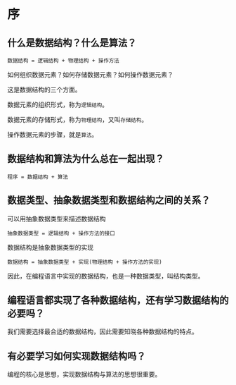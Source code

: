 # 序

## 什么是数据结构？什么是算法？

```
数据结构 = 逻辑结构 + 物理结构 + 操作方法
```

如何组织数据元素？如何存储数据元素？如何操作数据元素？

这是数据结构的三个方面。

数据元素的组织形式，称为`逻辑结构`。

数据元素的存储形式，称为`物理结构`，又叫`存储结构`。

操作数据元素的步骤，就是`算法`。

## 数据结构和算法为什么总在一起出现？

```
程序 = 数据结构 + 算法
```

## 数据类型、抽象数据类型和数据结构之间的关系？

可以用抽象数据类型来描述数据结构

```
抽象数据类型 = 逻辑结构 + 操作方法的接口
```

数据结构是抽象数据类型的实现

```
数据结构 = 抽象数据类型 + 实现(物理结构 + 操作方法的实现)
```

因此，在编程语言中实现的数据结构，也是一种数据类型，叫结构类型。

## 编程语言都实现了各种数据结构，还有学习数据结构的必要吗？

我们需要选择最合适的数据结构，因此需要知晓各种数据结构的特点。

## 有必要学习如何实现数据结构吗？

编程的核心是思想，实现数据结构与算法的思想很重要。
